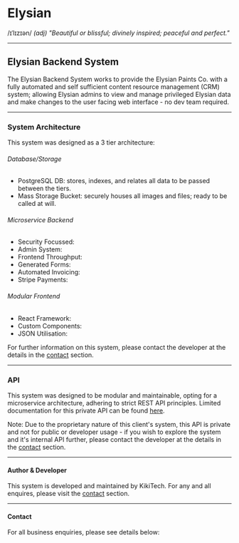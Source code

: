 # Elysian
/ɪˈlɪzɪən/
*(adj) "Beautiful or blissful; divinely inspired; peaceful and perfect."*

---

## Elysian Backend System  

The Elysian Backend System works to provide the Elysian Paints Co. with a fully automated and self sufficient content resource management (CRM) system; allowing Elysian admins to view and manage privileged Elysian data and make changes to the user facing web interface - no dev team required.

--- 

### System Architecture

This system was designed as a 3 tier architecture: 
###### Database/Storage
- PostgreSQL DB: stores, indexes, and relates all data to be passed between the tiers. 
- Mass Storage Bucket: securely houses all images and files; ready to be called at will.
###### Microservice Backend
- Security Focussed: 
- Admin System: 
- Frontend Throughput: 
- Generated Forms: 
- Automated Invoicing:
- Stripe Payments:  
###### Modular Frontend 
- React Framework: 
- Custom Components: 
- JSON Utilisation: 

For further information on this system, please contact the developer at the details in the [contact](#contact) section.

---

### API

This system was designed to be modular and maintainable, opting for a microservice architecture, adhering to strict REST API principles. 
Limited documentation for this private API can be found [here](). 

Note: Due to the proprietary nature of this client's system, this API is private and not for public or developer usage - if you wish to explore the system and it's internal API further, please contact the developer at the details in the [contact](#contact) section. 

---

#### Author & Developer

This system is developed and maintained by KikiTech. For any and all enquires, please visit the [contact](#contact) section.  

--- 

#### Contact 

For all business enquiries, please see details below:
<!-- E-mail: [kianrk@icloud.com](mailto:kianrk@icloud.com)
Phone: +44 7462 819525 -->